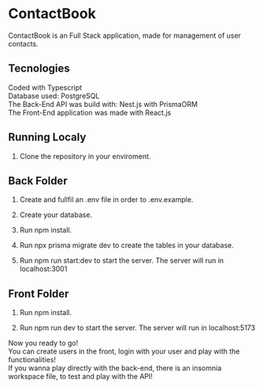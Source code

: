 <h1>
  ContactBook
</h1>

<p>
   ContactBook is an Full Stack application, made for management of user contacts. </br> 
</p>

## **Tecnologies**

<p>
	Coded with Typescript </br> 
	Database used: PostgreSQL </br> 
	The Back-End API was build with: Nest.js with PrismaORM </br> 
	The Front-End application was made with React.js </br> 
</p>

## Running Localy
1. Clone the repository in your enviroment.

## Back Folder
1. Create and fullfil an .env file in order to .env.example.

2. Create your database.

3. Run npm install.

4. Run npx prisma migrate dev to create the tables in your database.

6. Run npm run start:dev to start the server. The server will run in localhost:3001

## Front Folder
1. Run npm install.

2. Run npm run dev to start the server. The server will run in localhost:5173

<p>
	Now you ready to go! </br>
	You can create users in the front, login with your user and play with the functionalities! </br>
	If you wanna play directly with the back-end, there is an insomnia workspace file, to test and play with the API!
</p>


